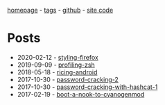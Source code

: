 [homepage](https://amar1729.github.io/) - [tags](./tags.html) - [github](https://github.com/Amar1729) - [site code](https://github.com/Amar1729/Amar1729.github.io)

# Posts

- 2020-02-12 - [styling-firefox](./styling-firefox.html)
- 2019-09-09 - [profiling-zsh](./profiling-zsh.html)
- 2018-05-18 - [ricing-android](./ricing-android.html)
- 2017-10-30 - [password-cracking-2](./password-cracking-2.html)
- 2017-10-30 - [password-cracking-with-hashcat-1](./password-cracking-with-hashcat-1.html)
- 2017-02-19 - [boot-a-nook-to-cyanogenmod](./boot-a-nook-to-cyanogenmod.html)
